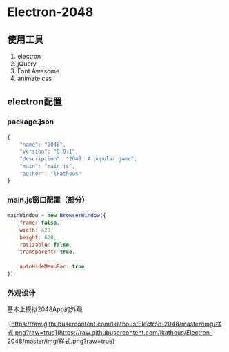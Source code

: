 # Electron-2048

## 使用工具
1. electron
2. jQuery
3. Font Awesome
4. animate.css

## electron配置
### package.json
```JavaScript
{
	"name": "2048",
	"version": "0.0.1",
	"description": "2048. A popular game",
	"main": "main.js",
	"author": "lkathous"
}
```

### main.js窗口配置（部分）
```JavaScript
mainWindow = new BrowserWindow({
	frame: false,
	width: 420,
	height: 620,
	resizable: false,
	transparent: true,

	autoHideMenuBar: true
})
```

### 外观设计
基本上模拟2048App的外观

![https://raw.githubusercontent.com/lkathous/Electron-2048/master/img/样式.png?raw=true](https://raw.githubusercontent.com/lkathous/Electron-2048/master/img/样式.png?raw=true)
